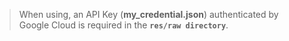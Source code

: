 > When using, an API Key (**my_credential.json**) authenticated by Google Cloud is required in the **`res/raw directory`**.
